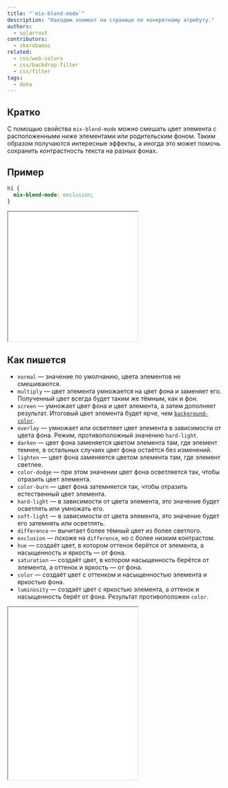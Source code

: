 ```yaml
---
title: "`mix-blend-mode`"
description: "Находим элемент на странице по конкретному атрибуту."
authors:
  - solarrust
contributors:
  - skorobaeus
related:
  - css/web-colors
  - css/backdrop-filter
  - css/filter
tags:
  - doka
---
```


## Кратко

С помощью свойства `mix-blend-mode` можно смешать цвет элемента с расположенными ниже элементами или родительским фоном. Таким образом получаются интересные эффекты, а иногда это может помочь сохранить контрастность текста на разных фонах.

## Пример

```css
h1 {
  mix-blend-mode: exclusion;
}
```

<iframe title="Базовый пример" src="demos/base/" height="300"></iframe>

## Как пишется

- `normal` — значение по умолчанию, цвета элементов не смешиваются.
- `multiply` — цвет элемента умножается на цвет фона и заменяет его. Полученный цвет всегда будет таким же тёмным, как и фон.
- `screen` — умножает цвет фона и цвет элемента, а затем дополняет результат. Итоговый цвет элемента будет ярче, чем [`background-color`](/css/background-color/).
- `overlay` — умножает или осветляет цвет элемента в зависимости от цвета фона. Режим, противоположный значению `hard-light`.
- `darken` — цвет фона заменяется цветом элемента там, где элемент темнее, в остальных случаях цвет фона остаётся без изменений.
- `lighten` — цвет фона заменяется цветом элемента там, где элемент светлее.
- `color-dodge` — при этом значении цвет фона осветляется так, чтобы отразить цвет элемента.
- `color-burn` — цвет фона затемняется так, чтобы отразить естественный цвет элемента.
- `hard-light` — в зависимости от цвета элемента, это значение будет осветлять или умножать его.
- `soft-light` — в зависимости от цвета элемента, это значение будет его затемнять или осветлять.
- `difference` — вычитает более тёмный цвет из более светлого.
- `exclusion` — похоже на `difference`, но с более низким контрастом.
- `hue` — создаёт цвет, в котором оттенок берётся от элемента, а насыщенность и яркость — от фона.
- `saturation` — создаёт цвет, в котором насыщенность берётся от элемента, а оттенок и яркость — от фона.
- `color` — создаёт цвет с оттенком и насыщенностью элемента и яркостью фона.
- `luminosity` — создаёт цвет с яркостью элемента, а оттенок и насыщенность берёт от фона. Результат противоположен `color`.

<iframe title="Песочница" src="demos/playground/" height="400"></iframe>
